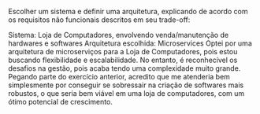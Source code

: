 Escolher um sistema e definir uma arquitetura, explicando de acordo com os requisitos não funcionais descritos em seu trade-off:

Sistema: Loja de Computadores, envolvendo venda/manutenção de hardwares e softwares
Arquitetura escolhida: Microservices
Optei por uma arquitetura de microserviços para a Loja de Computadores, pois estou buscando flexibilidade e escalabilidade. No entanto, é reconhecível os desafios na gestão, pois acaba tendo uma complexidade muito grande. Pegando parte do exercício anterior, acredito que me atenderia bem simplesmente por conseguir se sobressair na criação de softwares mais robustos, o que seria bem viável em uma loja de computadores, com um ótimo potencial de crescimento.

